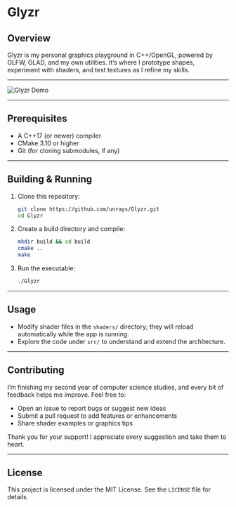# Glyzr

## Overview

Glyzr is my personal graphics playground in C++/OpenGL, powered by GLFW, GLAD, and my own utilities. It’s where I prototype shapes, experiment with shaders, and test textures as I refine my skills.

---

![Glyzr Demo](https://github.com/user-attachments/assets/4632399f-f180-47f6-b88c-08a827d72992)

---

## Prerequisites

- A C++17 (or newer) compiler
- CMake 3.10 or higher
- Git (for cloning submodules, if any)

---

## Building & Running

1. Clone this repository:
   ```bash
   git clone https://github.com/unrays/Glyzr.git
   cd Glyzr
   ```
2. Create a build directory and compile:
   ```bash
   mkdir build && cd build
   cmake ..
   make
   ```
3. Run the executable:
   ```bash
   ./Glyzr
   ```

---

## Usage

- Modify shader files in the `shaders/` directory; they will reload automatically while the app is running.
- Explore the code under `src/` to understand and extend the architecture.

---

## Contributing

I’m finishing my second year of computer science studies, and every bit of feedback helps me improve. Feel free to:

- Open an issue to report bugs or suggest new ideas
- Submit a pull request to add features or enhancements
- Share shader examples or graphics tips

Thank you for your support! I appreciate every suggestion and take them to heart.

---

## License

This project is licensed under the MIT License. See the `LICENSE` file for details.
